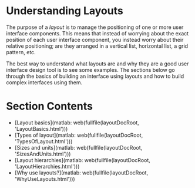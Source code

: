 
# **Understanding Layouts**

The purpose of a *layout* is to manage the positioning of one or more user interface components. This means that instead of worrying about the exact position of each user interface component, you instead worry about their relative positioning; are they arranged in a vertical list, horizontal list, a grid pattern, etc.


The best way to understand what layouts are and why they are a good user interface design tool is to see some examples. The sections below go through the basics of building an interface using layouts and how to build complex interfaces using them.

# Section Contents
-  [Layout basics](matlab: web(fullfile(layoutDocRoot, 'LayoutBasics.html'))) 
-  [Types of layout](matlab: web(fullfile(layoutDocRoot, 'TypesOfLayout.html'))) 
-  [Sizes and units](matlab: web(fullfile(layoutDocRoot, 'SizesAndUnits.html'))) 
-  [Layout hierarchies](matlab: web(fullfile(layoutDocRoot, 'LayoutHierarchies.html'))) 
-  [Why use layouts?](matlab: web(fullfile(layoutDocRoot, 'WhyUseLayouts.html'))) 
